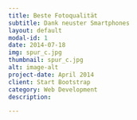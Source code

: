 ```yaml
---
title: Beste Fotoqualität
subtitle: Dank neuster Smartphones
layout: default
modal-id: 1
date: 2014-07-18
img: spur_c.jpg
thumbnail: spur_c.jpg
alt: image-alt
project-date: April 2014
client: Start Bootstrap
category: Web Development
description: 

---
```

